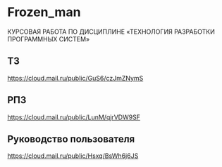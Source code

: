 # Frozen_man

КУРСОВАЯ РАБОТА
ПО ДИСЦИПЛИНЕ «ТЕХНОЛОГИЯ РАЗРАБОТКИ
ПРОГРАММНЫХ СИСТЕМ» 

## ТЗ
https://cloud.mail.ru/public/GuS6/czJmZNymS

## РПЗ
https://cloud.mail.ru/public/LunM/qjrVDW9SF

##  Руководство пользователя
https://cloud.mail.ru/public/Hsxq/BsWh6j6JS
